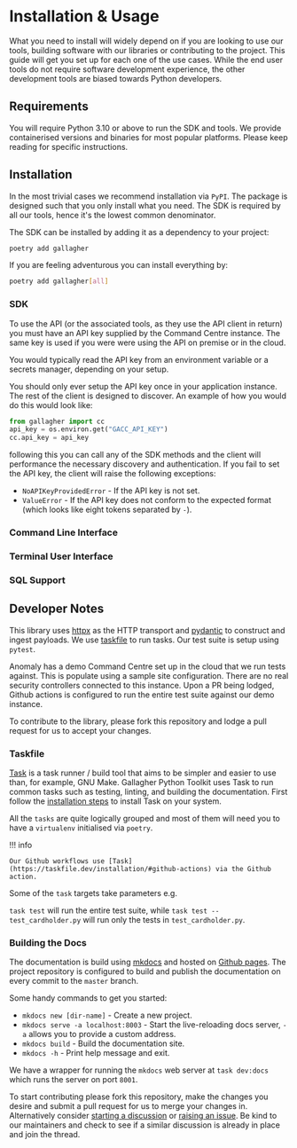 # Installation & Usage

What you need to install will widely depend on if you are looking to use our tools, building software with our libraries or contributing to the project. This guide will get you set up for each one of the use cases. While the end user tools do not require software development experience, the other development tools are biased towards Python developers.

## Requirements

You will require Python 3.10 or above to run the SDK and tools. We provide containerised versions and binaries for most popular platforms. Please keep reading for specific instructions.

## Installation

In the most trivial cases we recommend installation via `PyPI`. The package is designed such that you only install what you need. The SDK is required by all our tools, hence it's the lowest common denominator.

The SDK can be installed by adding it as a dependency to your project:

```bash
poetry add gallagher
```

If you are feeling adventurous you can install everything by:

```bash
poetry add gallagher[all]
```

### SDK

To use the API (or the associated tools, as they use the API client in return) you must have an API key supplied by the Command Centre instance. The same key is used if you were were using the API on premise or in the cloud.

You would typically read the API key from an environment variable or a secrets manager, depending on your setup.

You should only ever setup the API key once in your application instance. The rest of the client is designed to discover. An example of how you would do this would look like:

```python
from gallagher import cc
api_key = os.environ.get("GACC_API_KEY")
cc.api_key = api_key
```

following this you can call any of the SDK methods and the client will performance the necessary discovery and authentication. If you fail to set the API key, the client will raise the following exceptions:

- `NoAPIKeyProvidedError` - If the API key is not set.
- `ValueError` - If the API key does not conform to the expected format (which looks like eight tokens separated by `-`).

### Command Line Interface

### Terminal User Interface

### SQL Support

## Developer Notes

This library uses [httpx](https://www.python-httpx.org) as the HTTP transport and [pydantic](https://pydantic.dev) to construct and ingest payloads. We use [taskfile](https://taskfile.dev) to run tasks. Our test suite is setup using `pytest`.

Anomaly has a demo Command Centre set up in the cloud that we run tests against. This is populate using a sample site configuration. There are no real security controllers connected to this instance. Upon a PR being lodged, Github actions is configured to run the entire test suite against our demo instance.

To contribute to the library, please fork this repository and lodge a pull request for us to accept your changes.

### Taskfile

[Task](https://taskfile.dev) is a task runner / build tool that aims to be simpler and easier to use than, for example, GNU Make. Gallagher Python Toolkit uses Task to run common tasks such as testing, linting, and building the documentation. First follow the [installation steps](https://taskfile.dev/installation/) to install Task on your system.

All the `tasks` are quite logically grouped and most of them will need you to have a `virtualenv` initialised via `poetry`.

!!! info

    Our Github workflows use [Task](https://taskfile.dev/installation/#github-actions) via the Github action.

Some of the `task` targets take parameters e.g.

`task test` will run the entire test suite, while `task test -- test_cardholder.py` will run only the tests in `test_cardholder.py`.

### Building the Docs

The documentation is build using [mkdocs](https://www.mkdocs.org) and hosted on [Github pages](https://anomaly.github.io/gallagher/). The project repository is configured to build and publish the documentation on every commit to the `master` branch.

Some handy commands to get you started:

- `mkdocs new [dir-name]` - Create a new project.
- `mkdocs serve -a localhost:8003` - Start the live-reloading docs server, `-a` allows you to provide a custom address.
- `mkdocs build` - Build the documentation site.
- `mkdocs -h` - Print help message and exit.

We have a wrapper for running the `mkdocs` web server at `task dev:docs` which runs the server on port `8001`.

To start contributing please fork this repository, make the changes you desire and submit a pull request for us to merge your changes in. Alternatively consider [starting a discussion](https://github.com/anomaly/gallagher/discussions) or [raising an issue](https://github.com/anomaly/gallagher/issues). Be kind to our maintainers and check to see if a similar discussion is already in place and join the thread.

